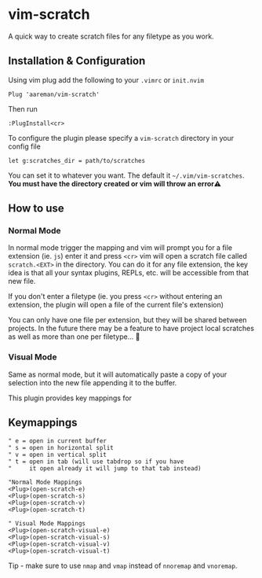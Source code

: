 # vim-scratch
A quick way to create scratch files for any filetype as you work.

## Installation & Configuration

Using vim plug add the following to your `.vimrc` or `init.nvim`

```vim
Plug 'aareman/vim-scratch'
```

Then run
```vim
:PlugInstall<cr>
```

To configure the plugin please specify a `vim-scratch` directory in your config file
```vim
let g:scratches_dir = path/to/scratches
```
You can set it to whatever you want. The default it `~/.vim/vim-scratches`. **You must have the directory created or vim will throw an error**⚠

## How to use

### Normal Mode

In normal mode trigger the mapping and vim will prompt you for a file extension (ie. `js`) enter it and press `<cr>` vim will open a scratch file called `scratch.<EXT>` in the directory. You can do it for any file extension, the key idea is that all your syntax plugins, REPLs, etc. will be accessible from that new file.

If you don't enter a filetype (ie. you press `<cr>` without entering an extension, the plugin will open a file of the current file's extension)

You can only have one file per extension, but they will be shared between projects. In the future there may be a feature to have project local scratches as well as more than one per filetype... 🚀

### Visual Mode

Same as normal mode, but it will automatically paste a copy of your selection into the new file appending it to the buffer.

This plugin provides key mappings for

## Keymappings

```vim
" e = open in current buffer
" s = open in horizontal split
" v = open in vertical split
" t = open in tab (will use tabdrop so if you have 
"     it open already it will jump to that tab instead)

"Normal Mode Mappings
<Plug>(open-scratch-e)
<Plug>(open-scratch-s)
<Plug>(open-scratch-v)
<Plug>(open-scratch-t)

" Visual Mode Mappings
<Plug>(open-scratch-visual-e)
<Plug>(open-scratch-visual-s)
<Plug>(open-scratch-visual-v)
<Plug>(open-scratch-visual-t)
```

Tip - make sure to use `nmap` and `vmap` instead of `nnoremap` and `vnoremap`.
